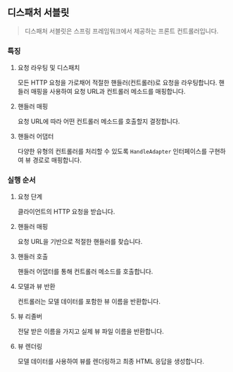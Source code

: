 ## 디스패처 서블릿

> 디스패처 서블릿은 스프링 프레임워크에서 제공하는 프론트 컨트롤러입니다.

### 특징

1. 요청 라우팅 및 디스패치

   모든 HTTP 요청을 가로채어 적절한 핸들러(컨트롤러)로 요청을 라우팅합니다. 핸들러 매핑을 사용하여 요청 URL과 컨트롤러 메소드를 매핑합니다.

2. 핸들러 매핑

   요청 URL에 따라 어떤 컨트롤러 메소드를 호출할지 결정합니다.

3. 핸들러 어댑터

   다양한 유형의 컨트롤러를 처리할 수 있도록 `HandleAdapter` 인터페이스를 구현하여 뷰 경로로 매핑합니다.

### 실행 순서

1. 요청 단계

   클라이언트의 HTTP 요청을 받습니다.

2. 핸들러 매핑

   요청 URL을 기반으로 적절한 핸들러를 찾습니다.

3. 핸들러 호출

   핸들러 어댑터를 통해 컨트롤러 메소드를 호출합니다.

4. 모델과 뷰 반환

   컨트롤러는 모델 데이터를 포함한 뷰 이름을 반환합니다.

5. 뷰 리졸버

   전달 받은 이름을 가지고 실제 뷰 파일 이름을 반환합니다.

6. 뷰 렌더링

   모델 데이터를 사용하여 뷰를 렌더링하고 최종 HTML 응답을 생성합니다.
